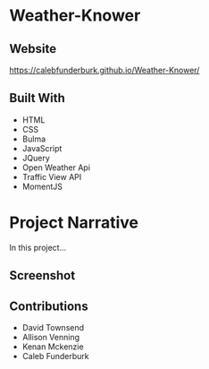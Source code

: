 # Weather-Knower

## Website

https://calebfunderburk.github.io/Weather-Knower/

## Built With

- HTML
- CSS
- Bulma
- JavaScript
- JQuery
- Open Weather Api
- Traffic View API
- MomentJS

# Project Narrative

In this project...

## Screenshot

## Contributions

- David Townsend
- Allison Venning
- Kenan Mckenzie
- Caleb Funderburk
